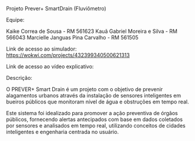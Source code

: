 Projeto Prever+ SmartDrain (Fluviômetro)

Equipe: 

Kaike Correa de Sousa - RM 561623
Kauã Gabriel Moreira e Silva - RM 566043
Marcielle Janguas Pina Carvalho - RM 561505

Link de acesso ao simulador: https://wokwi.com/projects/432399340500621313

Link de acesso ao vídeo explicativo: 

Descrição:

O PREVER+ Smart Drain é um projeto com o objetivo de prevenir alagamentos urbanos através da instalação de sensores inteligentes em bueiros públicos que monitoram nível de água e obstruções em tempo real.

Este sistema foi idealizado para promover a ação preventiva de órgãos públicos, fornecendo alertas antecipados com base em dados coletados por sensores e analisados em tempo real, utilizando conceitos de cidades inteligentes e engenharia centrada no usuário.

